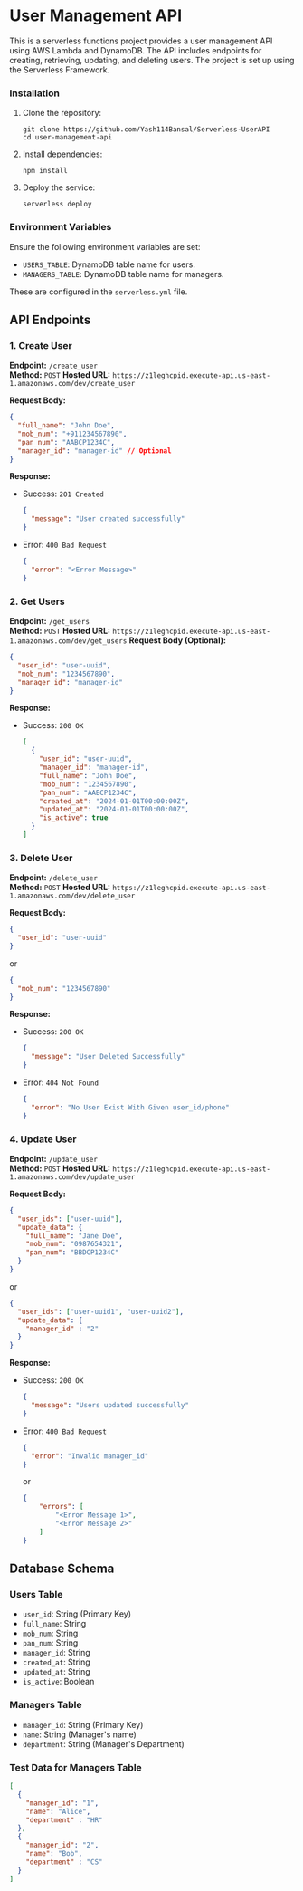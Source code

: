 # User Management API

This is a serverless functions project provides a user management API using AWS Lambda and DynamoDB. The API includes endpoints for creating, retrieving, updating, and deleting users. The project is set up using the Serverless Framework.


### Installation

1. Clone the repository:

   ```
   git clone https://github.com/Yash114Bansal/Serverless-UserAPI
   cd user-management-api
   ```

2. Install dependencies:

   ```
   npm install
   ```

3. Deploy the service:

   ```
   serverless deploy
   ```

### Environment Variables

Ensure the following environment variables are set:

- `USERS_TABLE`: DynamoDB table name for users.
- `MANAGERS_TABLE`: DynamoDB table name for managers.

These are configured in the `serverless.yml` file.

## API Endpoints

### 1. Create User

**Endpoint:** `/create_user`  
**Method:** `POST`
**Hosted URL:** `https://z1leghcpid.execute-api.us-east-1.amazonaws.com/dev/create_user`

**Request Body:**

```json
{
  "full_name": "John Doe",
  "mob_num": "+911234567890",
  "pan_num": "AABCP1234C",
  "manager_id": "manager-id" // Optional
}
```

**Response:**

- Success: `201 Created`

  ```json
  {
    "message": "User created successfully"
  }
  ```

- Error: `400 Bad Request`

  ```json
  {
    "error": "<Error Message>"
  }
  ```

### 2. Get Users

**Endpoint:** `/get_users`  
**Method:** `POST`
**Hosted URL:** `https://z1leghcpid.execute-api.us-east-1.amazonaws.com/dev/get_users`
**Request Body (Optional):**

```json
{
  "user_id": "user-uuid",
  "mob_num": "1234567890",
  "manager_id": "manager-id"
}
```

**Response:**

- Success: `200 OK`

  ```json
  [
    {
      "user_id": "user-uuid",
      "manager_id": "manager-id",
      "full_name": "John Doe",
      "mob_num": "1234567890",
      "pan_num": "AABCP1234C",
      "created_at": "2024-01-01T00:00:00Z",
      "updated_at": "2024-01-01T00:00:00Z",
      "is_active": true
    }
  ]
  ```

### 3. Delete User

**Endpoint:** `/delete_user`  
**Method:** `POST`
**Hosted URL:** `https://z1leghcpid.execute-api.us-east-1.amazonaws.com/dev/delete_user`

**Request Body:**

```json
{
  "user_id": "user-uuid"
}
```

or

```json
{
  "mob_num": "1234567890"
}
```

**Response:**

- Success: `200 OK`

  ```json
  {
    "message": "User Deleted Successfully"
  }
  ```

- Error: `404 Not Found`

  ```json
  {
    "error": "No User Exist With Given user_id/phone"
  }
  ```

### 4. Update User

**Endpoint:** `/update_user`  
**Method:** `POST`
**Hosted URL:**  `https://z1leghcpid.execute-api.us-east-1.amazonaws.com/dev/update_user`

**Request Body:**

```json
{
  "user_ids": ["user-uuid"],
  "update_data": {
    "full_name": "Jane Doe",
    "mob_num": "0987654321",
    "pan_num": "BBDCP1234C"
  }
}
```

or

```json
{
  "user_ids": ["user-uuid1", "user-uuid2"],
  "update_data": {
    "manager_id" : "2"
  }
}
```

**Response:**

- Success: `200 OK`

  ```json
  {
    "message": "Users updated successfully"
  }
  ```

- Error: `400 Bad Request`

  ```json
  {
    "error": "Invalid manager_id"
  }
  ```

  or

  ```json
  {
      "errors": [
          "<Error Message 1>",
          "<Error Message 2>"
      ]
  }
  ```

## Database Schema

### Users Table

- `user_id`: String (Primary Key)
- `full_name`: String
- `mob_num`: String
- `pan_num`: String
- `manager_id`: String
- `created_at`: String
- `updated_at`: String
- `is_active`: Boolean

### Managers Table

- `manager_id`: String (Primary Key)
- `name`: String (Manager's name)
- `department`: String (Manager's Department)

### Test Data for Managers Table

```json
[
  {
    "manager_id": "1",
    "name": "Alice",
    "department" : "HR"
  },
  {
    "manager_id": "2",
    "name": "Bob",
    "department" : "CS"
  }
]
```
